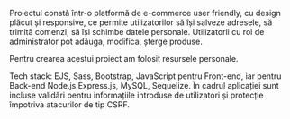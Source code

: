 Proiectul constă într-o platformă de e-commerce user friendly, cu design plăcut și responsive, ce permite utilizatorilor să își salveze adresele, să trimită comenzi, să își schimbe datele personale. Utilizatorii cu rol de administrator pot adăuga, modifica, șterge produse. 

Pentru crearea acestui proiect am folosit resursele personale. 

Tech stack: EJS, Sass, Bootstrap, JavaScript pentru Front-end, iar pentru Back-end Node.js Express.js, MySQL, Sequelize. În cadrul aplicației sunt incluse validări pentru informațiile introduse de utilizatori și protecție împotriva atacurilor de tip CSRF.